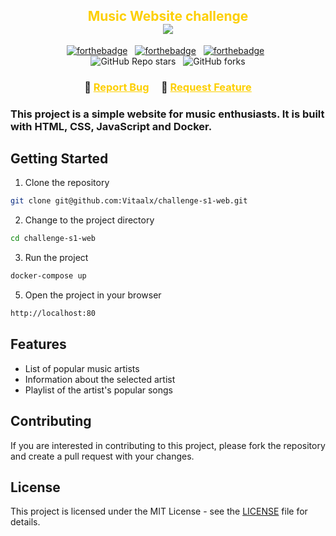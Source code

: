 <h2 align="center" style="color: #fdcf00; align-content: center">
    Music Website challenge <br>
    <img src="https://i.imgur.com/jOxbqo3.png">
</h2>

<center style="text-align:center">

[![forthebadge](https://forthebadge.com/images/badges/built-by-developers.svg)](https://forthebadge.com) &nbsp;
[![forthebadge](https://forthebadge.com/images/badges/built-with-love.svg)](https://forthebadge.com) &nbsp;
[![forthebadge](https://forthebadge.com/images/badges/open-source.svg)](https://forthebadge.com) &nbsp; <br>
![GitHub Repo stars](https://img.shields.io/github/stars/Vitaalx/challenge-s1-web?color=red&logo=github&style=for-the-badge) &nbsp;
![GitHub forks](https://img.shields.io/github/forks/Vitaalx/challenge-s1-web?color=red&logo=github&style=for-the-badge)

</center>

<h3 style="text-align:center">
    🔹
    <a href="https://github.com/Vitaalx/challenge-s1-web/issues" style="color: #fdcf00">Report Bug</a> &nbsp; &nbsp;
    🔹
    <a href="https://github.com/Vitaalx/challenge-s1-web/issues" style="color: #fdcf00">Request Feature</a>
</h3>

### This project is a simple website for music enthusiasts. It is built with HTML, CSS, JavaScript and Docker.

## Getting Started

1. Clone the repository

```bash
git clone git@github.com:Vitaalx/challenge-s1-web.git
```
2. Change to the project directory

```bash
cd challenge-s1-web
```
3. Run the project

```bash
docker-compose up
```
5. Open the project in your browser

```bash
http://localhost:80
```

## Features

- List of popular music artists
- Information about the selected artist
- Playlist of the artist's popular songs

## Contributing

If you are interested in contributing to this project, please fork the repository and create a pull request with your changes.

## License

This project is licensed under the MIT License - see the [LICENSE](LICENSE) file for details.